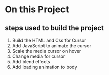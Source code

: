 # On this Project

## steps used to build the project
1. Build the HTML and Css for Cursor
2. Add JavaScript to animate the cursor
3. Scale the media cursor on hover
4. Change media for cursor
5. Add blend effects
6. Add loading animation to body